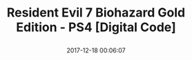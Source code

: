 ---
title: > #shorten me
  Resident Evil 7 Biohazard Gold Edition - PS4 [Digital Code]
name: >
  Resident Evil 7 Biohazard Gold Edition - PS4 [Digital Code]
date: "2017-12-18 00:06:07"
buy_now: "https://www.amazon.com/Resident-Evil-Biohazard-Gold-Digital/dp/B0787JKMWL?psc=1&SubscriptionId=AKIAIA5RBQIWQVTCUEUQ&tag=coldcutdeals-20&linkCode=xm2&camp=2025&creative=165953&creativeASIN=B0787JKMWL"
description_markdown: >-

  Resident Evil 7 Biohazard Gold Edition - PS4 [Digital Code]
tweet_id_str: "942546478563774464"
price: "$49.99"
list_price: ""
deal_price: ""
you_save: ""
asin: "B0787JKMWL"
image: "https://images-na.ssl-images-amazon.com/images/I/61MAnEP6EoL.jpg"
---